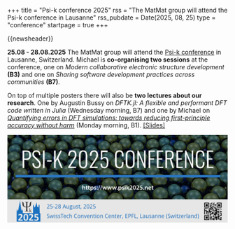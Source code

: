 +++
title       = "Psi-k conference 2025"
rss         = "The MatMat group will attend the Psi-k conference in Lausanne"
rss_pubdate = Date(2025, 08, 25)
type        = "conference"
startpage   = true
+++

{{newsheader}}

**25.08 - 28.08.2025**
The MatMat group will attend the [Psi-k conference](https://sites.google.com/view/psik2025/)
in Lausanne, Switzerland.
Michael is **co-organising two sessions** at the conference,
one on *Modern collaborative electronic structure development* **(B3)**
and one on *Sharing software development practices across communities* **(B7)**.

On top of multiple posters there will also be **two lectures about our research**.
One by Augustin Bussy on *DFTK.jl: A flexible and performant DFT code written in Julia*
(Wednesday morning, B7)
and one by Michael on
[*Quantifying errors in DFT simulations: towards reducing first-principle accuracy without harm*](https://michael-herbst.com/talks/2025.08.25_Psik.pdf)
(Monday morning, B1).
[[Slides]](https://michael-herbst.com/talks/2025.08.25_Psik.pdf)

[![Conference logo](/assets/2025.08.25_Psik_Header.png)](https://sites.google.com/view/psik2025/)

